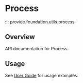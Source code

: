 # Process

::: provide.foundation.utils.process

## Overview

API documentation for Process.

## Usage

See [User Guide](../../guide/index.md) for usage examples.
